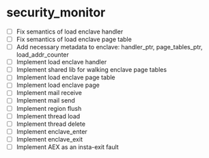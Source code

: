 # security_monitor

- [ ] Fix semantics of load enclave handler
- [ ] Fix semantics of load enclave page table
- [ ] Add necessary metadata to enclave: handler_ptr, page_tables_ptr, load_addr_counter
- [ ] Implement load enclave handler
- [ ] Implement shared lib for walking enclave page tables
- [ ] Implement load enclave page table
- [ ] Implement load enclave page
- [ ] Implement mail receive
- [ ] Implement mail send
- [ ] Implement region flush
- [ ] Implement thread load
- [ ] Implement thread delete
- [ ] Implement enclave_enter
- [ ] Implement enclave_exit
- [ ] Implement AEX as an insta-exit fault
